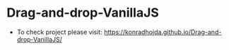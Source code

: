 # Drag-and-drop-VanillaJS

* To check project please visit: 
https://konradhojda.github.io/Drag-and-drop-VanillaJS/
